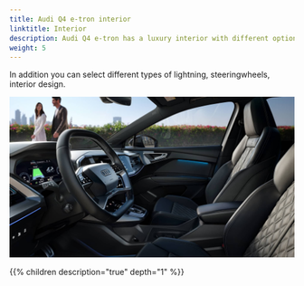 ```yaml
---
title: Audi Q4 e-tron interior
linktitle: Interior
description: Audi Q4 e-tron has a luxury interior with different options in seats and design.
weight: 5
---
```


In addition you can select different types of lightning, steeringwheels, interior design.

![Standard seats](interior.jpg "Audi Q4 e-tron interior")

{{% children description="true" depth="1" %}}
